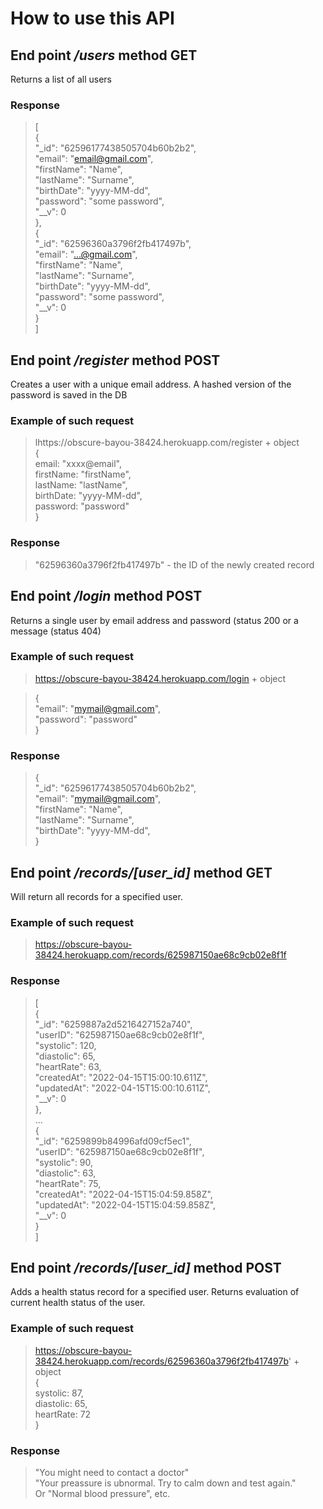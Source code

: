 # How to use this API <br>

## End point */users* method GET<br>

Returns a list of all users<br>

### Response<br>
>[<br>
>    {<br>
>        "_id": "62596177438505704b60b2b2",<br>
>        "email": "email@gmail.com",<br>
>        "firstName": "Name",<br>
>        "lastName": "Surname",<br>
>        "birthDate": "yyyy-MM-dd",<br>
>        "password": "some password",<br>
>        "__v": 0<br>
>    },<br>
>    {<br>
>        "_id": "62596360a3796f2fb417497b",<br>
>        "email": "...@gmail.com",<br>
>        "firstName": "Name",<br>
>        "lastName": "Surname",<br>
>        "birthDate": "yyyy-MM-dd",<br>
>        "password": "some password",<br>
>        "__v": 0<br>
>    }<br>
>]<br>

## End point */register* method POST<br>

Creates a user with a unique email address. A hashed version of the password is saved in the DB<br>

### Example of such request<br>
>lhttps://obscure-bayou-38424.herokuapp.com/register + object <br>
>   {<br>
>        email: "xxxx@email",<br>
>        firstName: "firstName",<br>
>        lastName: "lastName",<br>
>        birthDate: "yyyy-MM-dd",<br>
>        password: "password"<br>
>   }<br>

### Response<br>
>"62596360a3796f2fb417497b"   - the ID of the newly created record<br>


## End point */login* method POST<br>

Returns a single user by email address and password (status 200 or a message (status 404)<br>

### Example of such request<br>

>https://obscure-bayou-38424.herokuapp.com/login + object<br>

>{<br>
>    "email": "mymail@gmail.com",<br>
>    "password": "password"<br>
>}<br>


### Response<br>
>{<br>
>    "_id": "62596177438505704b60b2b2",<br>
>    "email": "mymail@gmail.com",<br>
>    "firstName": "Name",<br>
>    "lastName": "Surname",<br>
>    "birthDate": "yyyy-MM-dd",<br>
>}<br>

## End point */records/[user_id]* method GET<br>

Will return all records for a specified user.<br>

### Example of such request<br>

>https://obscure-bayou-38424.herokuapp.com/records/625987150ae68c9cb02e8f1f<br>

### Response<br>
>[<br>
>    {<br>
>        "_id": "6259887a2d5216427152a740",<br>
>        "userID": "625987150ae68c9cb02e8f1f",<br>
>        "systolic": 120,<br>
>        "diastolic": 65,<br>
>        "heartRate": 63,<br>
>        "createdAt": "2022-04-15T15:00:10.611Z",<br>
>        "updatedAt": "2022-04-15T15:00:10.611Z",<br>
>        "__v": 0<br>
>    },<br>
>   ...<br>
>    {<br>
>        "_id": "6259899b84996afd09cf5ec1",<br>
>        "userID": "625987150ae68c9cb02e8f1f",<br>
>        "systolic": 90,<br>
>        "diastolic": 63,<br>
>        "heartRate": 75,<br>
>        "createdAt": "2022-04-15T15:04:59.858Z",<br>
>        "updatedAt": "2022-04-15T15:04:59.858Z",<br>
>        "__v": 0<br>
>    }<br>
>]<br>

## End point */records/[user_id]* method POST<br>

Adds a health status record for a specified user. Returns evaluation of current health status of the user.<br>

### Example of such request<br>

>https://obscure-bayou-38424.herokuapp.com/records/62596360a3796f2fb417497b' + object <br>
>{<br>
>    systolic: 87,<br>
>    diastolic: 65,<br>
>    heartRate: 72<br>
>}<br>

### Response<br>
>"You might need to contact a doctor" <br>
>"Your preassure is ubnormal. Try to calm down and test again." <br>
>Or "Normal blood pressure", etc.<br>
